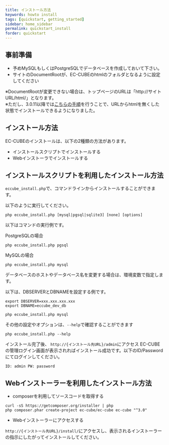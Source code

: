 ```yaml
---
title: インストール方法
keywords: howto install 
tags: [quickstart, getting_started]
sidebar: home_sidebar
permalink: quickstart_install
forder: quickstart
---
```


## 事前準備

- 予めMySQLもしくはPostgreSQLでデータベースを作成しておいて下さい。
- サイトのDocumentRootが、EC-CUBEのhtmlのフォルダとなるように設定してください  

※DocumentRootが変更できない場合は、トップページのURLは「http://サイトURL/html/」となります。  
※ただし、3.0.11以降では[こちらの手順](/quickstart_remove-html)を行うことで、URLからhtmlを無くした状態でインストールできるようになりました。


## インストール方法

EC-CUBEのインストールは、以下の2種類の方法があります。

- インストールスクリプトでインストールする
- Webインストーラでインストールする

## インストールスクリプトを利用したインストール方法

`eccube_install.php`で、コマンドラインからインストールすることができます。

以下のように実行してください。

`php eccube_install.php [mysql|pgsql|sqlite3] [none] [options]`

以下はコマンドの実行例です。

PostgreSQLの場合

```
php eccube_install.php pgsql
```

MySQLの場合

```
php eccube_install.php mysql
```

データベースのホストやデータベース名を変更する場合は、環境変数で指定します。

以下は、DBSERVERとDBNAMEを設定する例です。

```
export DBSERVER=xxx.xxx.xxx.xxx
export DBNAME=eccube_dev_db

php eccube_install.php mysql
```

その他の設定やオプションは、`--help`で確認することができます

```
php eccube_install.php --help
```

インストール完了後、 `http://{インストール先URL}/admin`にアクセス
EC-CUBEの管理ログイン画面が表示されればインストール成功です。以下のID/Passwordにてログインしてください。

`ID: admin PW: password`

## Webインストーラーを利用したインストール方法

- composerを利用してソースコードを取得する

```
curl -sS https://getcomposer.org/installer | php
php composer.phar create-project ec-cube/ec-cube ec-cube "^3.0"
```

- Webインストーラーにアクセスする

`http://{インストール先URL}/install/`にアクセスし、表示されるインストーラーの指示にしたがってインストールしてください。



